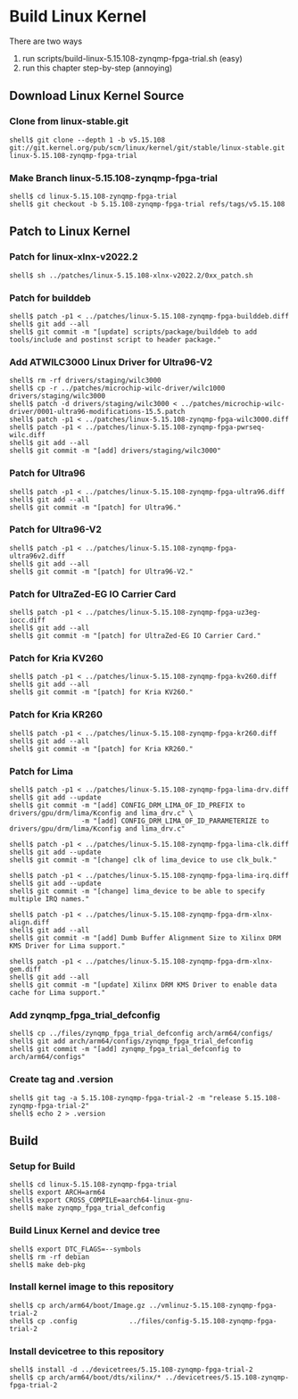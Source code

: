 # Build Linux Kernel

There are two ways

1. run scripts/build-linux-5.15.108-zynqmp-fpga-trial.sh (easy)
2. run this chapter step-by-step (annoying)

## Download Linux Kernel Source

### Clone from linux-stable.git

```console
shell$ git clone --depth 1 -b v5.15.108 git://git.kernel.org/pub/scm/linux/kernel/git/stable/linux-stable.git linux-5.15.108-zynqmp-fpga-trial
```

### Make Branch linux-5.15.108-zynqmp-fpga-trial

```console
shell$ cd linux-5.15.108-zynqmp-fpga-trial
shell$ git checkout -b 5.15.108-zynqmp-fpga-trial refs/tags/v5.15.108
```

## Patch to Linux Kernel

### Patch for linux-xlnx-v2022.2

```console
shell$ sh ../patches/linux-5.15.108-xlnx-v2022.2/0xx_patch.sh
```

### Patch for builddeb

```console
shell$ patch -p1 < ../patches/linux-5.15.108-zynqmp-fpga-builddeb.diff 
shell$ git add --all
shell$ git commit -m "[update] scripts/package/builddeb to add tools/include and postinst script to header package."
```

### Add ATWILC3000 Linux Driver for Ultra96-V2

```console
shell$ rm -rf drivers/staging/wilc3000
shell$ cp -r ../patches/microchip-wilc-driver/wilc1000 drivers/staging/wilc3000
shell$ patch -d drivers/staging/wilc3000 < ../patches/microchip-wilc-driver/0001-ultra96-modifications-15.5.patch
shell$ patch -p1 < ../patches/linux-5.15.108-zynqmp-fpga-wilc3000.diff
shell$ patch -p1 < ../patches/linux-5.15.108-zynqmp-fpga-pwrseq-wilc.diff
shell$ git add --all
shell$ git commit -m "[add] drivers/staging/wilc3000"
```

### Patch for Ultra96

```console
shell$ patch -p1 < ../patches/linux-5.15.108-zynqmp-fpga-ultra96.diff
shell$ git add --all
shell$ git commit -m "[patch] for Ultra96."
```

### Patch for Ultra96-V2

```console
shell$ patch -p1 < ../patches/linux-5.15.108-zynqmp-fpga-ultra96v2.diff 
shell$ git add --all
shell$ git commit -m "[patch] for Ultra96-V2."
```

### Patch for UltraZed-EG IO Carrier Card

```console
shell$ patch -p1 < ../patches/linux-5.15.108-zynqmp-fpga-uz3eg-iocc.diff 
shell$ git add --all
shell$ git commit -m "[patch] for UltraZed-EG IO Carrier Card."
```

### Patch for Kria KV260

```console
shell$ patch -p1 < ../patches/linux-5.15.108-zynqmp-fpga-kv260.diff 
shell$ git add --all
shell$ git commit -m "[patch] for Kria KV260."
```

### Patch for Kria KR260

```console
shell$ patch -p1 < ../patches/linux-5.15.108-zynqmp-fpga-kr260.diff 
shell$ git add --all
shell$ git commit -m "[patch] for Kria KR260."
```

### Patch for Lima

```console
shell$ patch -p1 < ../patches/linux-5.15.108-zynqmp-fpga-lima-drv.diff
shell$ git add --update
shell$ git commit -m "[add] CONFIG_DRM_LIMA_OF_ID_PREFIX to drivers/gpu/drm/lima/Kconfig and lima_drv.c" \
                  -m "[add] CONFIG_DRM_LIMA_OF_ID_PARAMETERIZE to drivers/gpu/drm/lima/Kconfig and lima_drv.c"
```

```console
shell$ patch -p1 < ../patches/linux-5.15.108-zynqmp-fpga-lima-clk.diff
shell$ git add --update
shell$ git commit -m "[change] clk of lima_device to use clk_bulk."
```

```console
shell$ patch -p1 < ../patches/linux-5.15.108-zynqmp-fpga-lima-irq.diff
shell$ git add --update
shell$ git commit -m "[change] lima_device to be able to specify multiple IRQ names."
```

```console
shell$ patch -p1 < ../patches/linux-5.15.108-zynqmp-fpga-drm-xlnx-align.diff
shell$ git add --all
shell$ git commit -m "[add] Dumb Buffer Alignment Size to Xilinx DRM KMS Driver for Lima support."
```

```console
shell$ patch -p1 < ../patches/linux-5.15.108-zynqmp-fpga-drm-xlnx-gem.diff
shell$ git add --all
shell$ git commit -m "[update] Xilinx DRM KMS Driver to enable data cache for Lima support."
```

### Add zynqmp_fpga_trial_defconfig

```console
shell$ cp ../files/zynqmp_fpga_trial_defconfig arch/arm64/configs/
shell$ git add arch/arm64/configs/zynqmp_fpga_trial_defconfig
shell$ git commit -m "[add] zynqmp_fpga_trial_defconfig to arch/arm64/configs"
```

### Create tag and .version

```console
shell$ git tag -a 5.15.108-zynqmp-fpga-trial-2 -m "release 5.15.108-zynqmp-fpga-trial-2"
shell$ echo 2 > .version
```

## Build

### Setup for Build 

```console
shell$ cd linux-5.15.108-zynqmp-fpga-trial
shell$ export ARCH=arm64
shell$ export CROSS_COMPILE=aarch64-linux-gnu-
shell$ make zynqmp_fpga_trial_defconfig
```

### Build Linux Kernel and device tree

```console
shell$ export DTC_FLAGS=--symbols
shell$ rm -rf debian
shell$ make deb-pkg
```

### Install kernel image to this repository

```console
shell$ cp arch/arm64/boot/Image.gz ../vmlinuz-5.15.108-zynqmp-fpga-trial-2
shell$ cp .config             ../files/config-5.15.108-zynqmp-fpga-trial-2
```

### Install devicetree to this repository

```console
shell$ install -d ../devicetrees/5.15.108-zynqmp-fpga-trial-2
shell$ cp arch/arm64/boot/dts/xilinx/* ../devicetrees/5.15.108-zynqmp-fpga-trial-2
```
